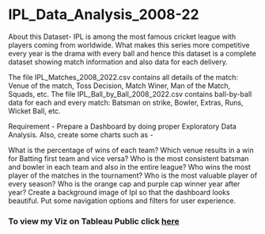# IPL_Data_Analysis_2008-22
About this Dataset- IPL is among the most famous cricket league with players coming from worldwide. What makes this series more competitive every year is the drama with every ball and hence this dataset is a complete dataset showing match information and also data for each delivery.

The file IPL_Matches_2008_2022.csv contains all details of the match: Venue of the match, Toss Decision, Match Winer, Man of the Match, Squads, etc. 
The file IPL_Ball_by_Ball_2008_2022.csv contains ball-by-ball data for each and every match: Batsman on strike, Bowler, Extras, Runs, Wicket Ball, etc.

Requirement - Prepare a Dashboard by doing proper Exploratory Data Analysis. Also, create some charts such as -

What is the percentage of wins of each team?
Which venue results in a win for Batting first team and vice versa?
Who is the most consistent batsman and bowler in each team and also in the entire league?
Who wins the most player of the matches in the tournament?
Who is the most valuable player of every season?
Who is the orange cap and purple cap winner year after year?
Create a background image of Ipl so that the dashboard looks beautiful. Put some navigation options and filters for user experience.

### To view my Viz on Tableau Public click [here](https://public.tableau.com/app/profile/sneha.sawant/viz/IPLDATA_16826953602640/IPL)

